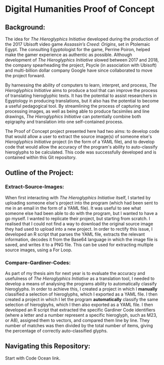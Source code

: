 # Digital Humanities Proof of Concept

## Background:

The idea for *The Hieroglyphics Initiative* developed during the production of the 2017 Ubisoft video game *Assassin’s Creed: Origins*, set in Ptolemaic Egypt. The consulting Egyptologist for the game, Perrine Poiron, helped make the gamer experience as authentic as possible. Although development of *The Hieroglyphics Initiative* slowed between 2017 and 2018, the company spearheading the project, Psycle (in association with Ubisoft) and multi-billion dollar company Google have since collaborated to move the project forward.

By harnessing the ability of computers to learn, interpret, and process, *The Hieroglyphics Initiative* aims to  produce a tool that can improve the process of translating hieroglyphic texts. It has the potential to assist researchers in Egyptology in producing translations, but it also has the potential to become a useful pedagogical tool. By streamlining the process of capturing and processing images, as well as being able to produce facsimiles and line drawings, *The Hieroglyphics Initiative* can potentially combine both epigraphy and translation into one self-contained process.

The Proof of Concept project presented here had two aims: to develop code that would allow a user to extract the source image(s) of someone else's *Hieroglyphics Initiative* project (in the form of a YAML file), and to develop code that would allow the accuracy of the program's ability to auto-classify hieroglyphs to be calculated. This code was successfully developed and is contained within this Git repository.

## Outline of the Project:

### Extract-Source-Images:

When first interacting with *The Hieroglyphics Initiative* itself, I started by uploading someone else's project into the program (which had been sent to me in an email in the form of a YAML file). It was useful to see what someone else had been able to do with the program, but I wanted to have a go myself. I wanted to replicate their project, but starting from scratch. I realised that I could not find a way to download the original source image they had used to upload into a new project. In order to rectify this issue, I developed an R script that parses the YAML file, extracts the relevant information, decodes it from the Base64 language in which the image file is saved, and writes it to a PNG file. This can be used for extracting multiple source images, using a For Loop.

### Compare-Gardiner-Codes:

As part of my thesis aim for next year is to evaluate the accuracy and usefulness of *The Hieroglyphics Initiative* as a translation tool, I needed to develop a means of analysing the programs ability to automatically classify hieroglyphs. In order to achieve this, I created a project in which I **manually** classified a selection of hieroglyphs, which I exported as a YAML file. I then created a project in which I let the program **automatically** classify the same selection of hieroglpyhs, which I then also exported as a YAML file. I then developed an R script that extracted the specific Gardiner Code identifiers (where a letter and a number represent a specific hieroglyph, such as M23, or A8), assigned them to vectors, and compared them line by line. They number of matches was then divided by the total number of items, giving the percentage of correctly auto-classified glyphs.

## Navigating this Repository:

Start with Code Ocean link.

